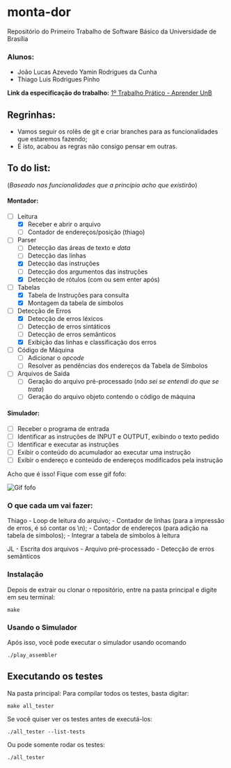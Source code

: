 # monta-dor
Repositório do Primeiro Trabalho de Software Básico da Universidade de Brasília

### Alunos:
- João Lucas Azevedo Yamin Rodrigues da Cunha
- Thiago Luis Rodrigues Pinho

**Link da especificação do trabalho:** [1º Trabalho Prático - Aprender UnB](https://aprender.ead.unb.br/pluginfile.php/724430/mod_resource/content/0/Trabalho1.pdf)

## Regrinhas:
- Vamos seguir os rolês de git e criar branches para as funcionalidades que estaremos fazendo;
- É isto, acabou as regras não consigo pensar em outras.

## To do list:

(*Baseado nas funcionalidades que a princípio acho que existirão*)
#### Montador:
  - [ ] Leitura
    - [x] Receber e abrir o arquivo
    - [ ] Contador de endereços/posição (thiago)
  - [ ] Parser
    - [ ] Detecção das áreas de texto e *data*
    - [ ] Detecção das linhas
    - [x] Detecção das instruções
    - [ ] Detecção dos argumentos das instruções
    - [x] Detecção de rótulos (com ou sem enter após)
  - [ ] Tabelas
    - [x] Tabela de Instruções para consulta
    - [x] Montagem da tabela de símbolos
  - [ ] Detecção de Erros
    - [x] Detecção de erros léxicos
    - [ ] Detecção de erros sintáticos
    - [ ] Detecção de erros semânticos
    - [x] Exibição das linhas e classificação dos erros
  - [ ] Código de Máquina
    - [ ] Adicionar o *opcode*
    - [ ] Resolver as pendências dos endereços da Tabela de Símbolos
  - [ ] Arquivos de Saída
    - [ ] Geração do arquivo pré-processado (*não sei se entendi do que se trata*)
    - [ ] Geração do arquivo objeto contendo o código de máquina
 #### Simulador:
   - [ ] Receber o programa de entrada
   - [ ] Identificar as instruções de INPUT e OUTPUT, exibindo o texto pedido
   - [ ] Identificar e executar as instruções
   - [ ] Exibir o conteúdo do acumulador ao executar uma instrução
   - [ ] Exibir o endereço e conteúdo de endereços modificados pela instrução

 Acho que é isso! Fique com esse gif fofo:

 ![Gif fofo](https://media.giphy.com/media/4Zo41lhzKt6iZ8xff9/giphy.gif "Cachorrinhoooo")

### O que cada um vai fazer:
Thiago
	- Loop de leitura do arquivo;
	- Contador de linhas (para a impressão de erros, é só contar os \n);
	- Contador de endereços (para adição na tabela de símbolos);
	- Integrar a tabela de símbolos à leitura

JL
	- Escrita dos arquivos
	- Arquivo pré-processado
	- Detecção de erros semânticos


### Instalação

Depois de extrair ou clonar o repositório, entre na pasta principal e digite em seu terminal:
```
make
```

### Usando o Simulador
Após isso, você pode executar o simulador usando  ocomando
```
./play_assembler
```

## Executando os testes

Na pasta principal:
Para compilar todos os testes, basta digitar:
```
make all_tester
```
Se você quiser ver os testes antes de executá-los:
```
./all_tester --list-tests
```
Ou pode somente rodar os testes:
```
./all_tester
```